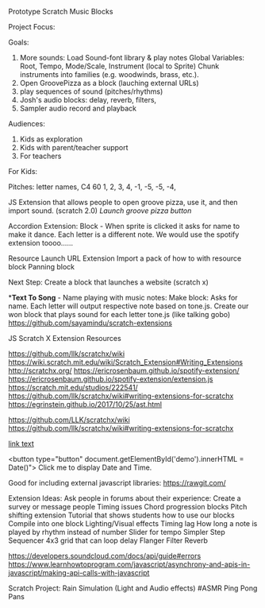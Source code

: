 Prototype Scratch Music Blocks

Project Focus:

Goals:

1. More sounds: Load Sound-font library & play notes
	Global Variables: Root, Tempo, Mode/Scale, Instrument (local to Sprite)
	Chunk instruments into families (e.g. woodwinds, brass, etc.).
2. Open GroovePizza as a block (lauching external URLs)
3. play sequences of sound (pitches/rhythms)
4. Josh's audio blocks: delay, reverb, filters, 
5. Sampler audio record and playback


Audiences:

1. Kids as exploration
2. Kids with parent/teacher support
3. For teachers


For Kids:

Pitches: letter names, 
	C4
	60
	1, 2, 3, 4, -1, -5, -5, -4, 



JS Extension that allows people to open groove pizza, use it, and then import sound. (scratch 2.0) *Launch groove pizza button*

Accordion Extension: Block - When sprite is clicked it asks for name to make it dance. Each letter is a different note. We would use the spotify extension toooo……


Resource Launch URL Extension
Import a pack of how to with resource block
Panning block



Next Step:  Create a block that launches a website (scratch x)


***Text To Song** - Name playing with music notes:
Make block: Asks for name. Each letter will output respective note based on tone.js.
Create our won block that plays sound for each letter tone.js (like talking gobo) https://github.com/sayamindu/scratch-extensions 


JS Scratch X Extension Resources 

https://github.com/llk/scratchx/wiki
https://wiki.scratch.mit.edu/wiki/Scratch_Extension#Writing_Extensions
http://scratchx.org/
https://ericrosenbaum.github.io/spotify-extension/ 
https://ericrosenbaum.github.io/spotify-extension/extension.js 
https://scratch.mit.edu/studios/222541/
https://github.com/llk/scratchx/wiki#writing-extensions-for-scratchx 
https://egrinstein.github.io/2017/10/25/ast.html

https://github.com/LLK/scratchx/wiki
https://github.com/llk/scratchx/wiki#writing-extensions-for-scratchx

<a id="myLink" href="#" onclick="MyFunction();">link text</a>


 <button type="button"
document.getElementById('demo').innerHTML = Date()">
Click me to display Date and Time.</button>

Good for including external javascript libraries:
https://rawgit.com/




Extension Ideas:
Ask people in forums about their experience: Create a survey or message people
Timing issues
Chord progression blocks
Pitch shifting extension
Tutorial that shows students how to use our blocks
Compile into one block
Lighting/Visual effects
Timing 
lag
How long a note is played 
	by rhythm instead of number 
Slider for tempo 
Simpler Step Sequencer 
	4x3 grid
	that can loop
delay
Flanger
Filter
Reverb



https://developers.soundcloud.com/docs/api/guide#errors
https://www.learnhowtoprogram.com/javascript/asynchrony-and-apis-in-javascript/making-api-calls-with-javascript 




Scratch Project:
Rain Simulation (Light and Audio effects) #ASMR
Ping Pong Pans





